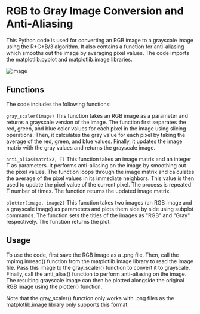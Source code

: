 # RGB to Gray Image Conversion and Anti-Aliasing
This Python code is used for converting an RGB image to a grayscale image using the R+G+B/3 algorithm. It also contains a function for anti-aliasing which smooths out the image by averaging pixel values. The code imports the matplotlib.pyplot and matplotlib.image libraries.

![image](https://user-images.githubusercontent.com/79662515/235304639-881de962-b764-4784-a7c9-463f8cf7013a.png)

## Functions
The code includes the following functions:

`gray_scaler(image)`
This function takes an RGB image as a parameter and returns a grayscale version of the image. The function first separates the red, green, and blue color values for each pixel in the image using slicing operations. Then, it calculates the gray value for each pixel by taking the average of the red, green, and blue values. Finally, it updates the image matrix with the gray values and returns the grayscale image.

`anti_alias(matrix2, T)`
This function takes an image matrix and an integer T as parameters. It performs anti-aliasing on the image by smoothing out the pixel values. The function loops through the image matrix and calculates the average of the pixel values in its immediate neighbors. This value is then used to update the pixel value of the current pixel. The process is repeated T number of times. The function returns the updated image matrix.

`plotter(image, image2)`
This function takes two images (an RGB image and a grayscale image) as parameters and plots them side by side using subplot commands. The function sets the titles of the images as "RGB" and "Gray" respectively. The function returns the plot.

## Usage
To use the code, first save the RGB image as a .png file. Then, call the mpimg.imread() function from the matplotlib.image library to read the image file. Pass this image to the gray_scaler() function to convert it to grayscale. Finally, call the anti_alias() function to perform anti-aliasing on the image. The resulting grayscale image can then be plotted alongside the original RGB image using the plotter() function.

Note that the gray_scaler() function only works with .png files as the matplotlib.image library only supports this format.
